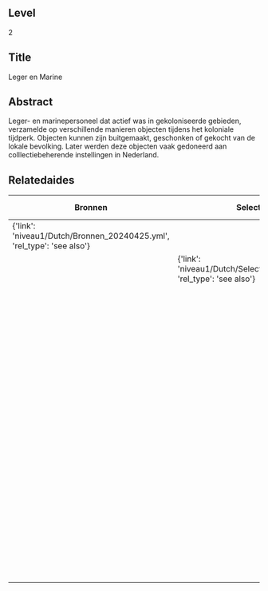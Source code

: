 ## Level
2
## Title
Leger en Marine
## Abstract
Leger- en marinepersoneel dat actief was in gekoloniseerde gebieden, verzamelde op verschillende manieren objecten tijdens het koloniale tijdperk. Objecten kunnen zijn buitgemaakt, geschonken of gekocht van de lokale bevolking. Later werden deze objecten vaak gedoneerd aan colllectiebeherende instellingen in Nederland.
## Relatedaides
| Bronnen | Selecteren En Afbakenen | Ambtenaren | Wetenschap | Handel | Koninklijk Kabinet Van Zeldzaamheden | Wereldmuseum Amsterdam | Wereldmuseum Leiden | Museum Bronbeek | Rijksmuseum Amsterdam |
| --- | --- | --- | --- | --- | --- | --- | --- | --- | --- |
| {'link': 'niveau1/Dutch/Bronnen_20240425.yml', 'rel_type': 'see also'} |  |  |  |  |  |  |  |  |  |
|  | {'link': 'niveau1/Dutch/SelecterenEnAfbakenen_20240425.yml', 'rel_type': 'see also'} |  |  |  |  |  |  |  |  |
|  |  | {'link': 'niveau2/Dutch/Ambtenaren_20240320.yml', 'rel_type': 'see also'} |  |  |  |  |  |  |  |
|  |  |  | {'link': 'niveau2/Dutch/Science_20240814.yml', 'rel_type': 'see also'} |  |  |  |  |  |  |
|  |  |  |  | {'link': 'niveau2/Dutch/Handel_20240326.yml', 'rel_type': 'see also'} |  |  |  |  |  |
|  |  |  |  |  | {'link': 'niveau3/Dutch/KKZ_20240313.yml', 'rel_type': 'see also'} |  |  |  |  |
|  |  |  |  |  |  | {'link': 'niveau3/Dutch/WMAmsterdam_20240711.yml', 'rel_type': 'see also'} |  |  |  |
|  |  |  |  |  |  |  | {'link': 'niveau3/Dutch/WMLeiden_20240327.yml', 'rel_type': 'see also'} |  |  |
|  |  |  |  |  |  |  | {'link': 'niveau3/Dutch/WMLeiden_20240327.yml', 'rel_type': 'see also'} |  |  |
|  |  |  |  |  |  |  |  | {'link': 'niveau3/Dutch/Bronbeek_20241002.yml', 'rel_type': 'see also'} |  |
|  |  |  |  |  |  |  |  |  | {'link': 'niveau3/Dutch/RijksmuseumAmsterdam_20241006.yml', 'rel_type': 'see also'} |
